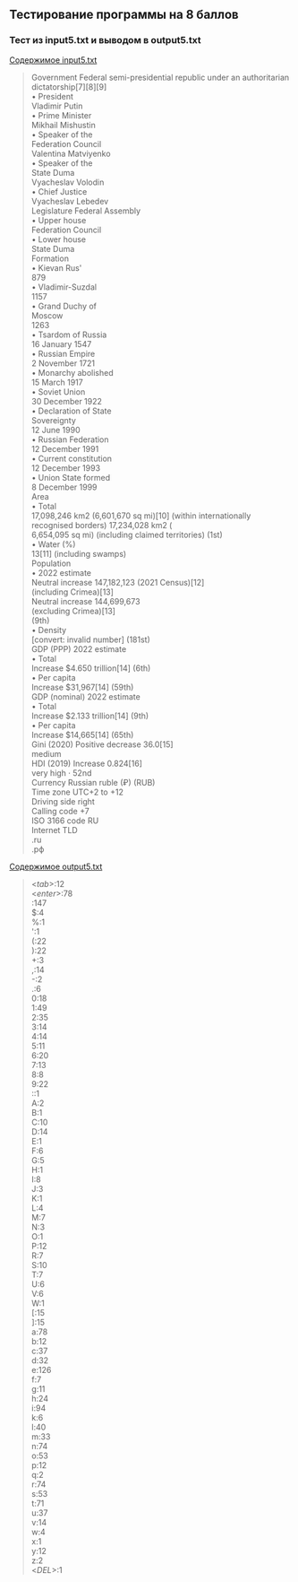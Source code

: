 ## Тестирование программы на 8 баллов

### Тест из input5.txt и выводом в output5.txt

[Содержимое input5.txt](https://github.com/ArtemFed/Operating-Systems-HW1/blob/main/tests/input5.txt)
> Government Federal semi-presidential republic under an authoritarian dictatorship[7][8][9] </br>
> • President </br>
> Vladimir Putin </br>
> • Prime Minister </br>
> Mikhail Mishustin </br>
> • Speaker of the </br>
> Federation Council </br>
> Valentina Matviyenko </br>
> • Speaker of the </br>
> State Duma </br>
> Vyacheslav Volodin </br>
> • Chief Justice </br>
> Vyacheslav Lebedev </br>
> Legislature Federal Assembly </br>
> • Upper house </br>
> Federation Council </br>
> • Lower house </br>
> State Duma </br>
> Formation </br>
> • Kievan Rus' </br>
> 879 </br>
> • Vladimir-Suzdal </br>
> 1157 </br>
> • Grand Duchy of </br>
> Moscow </br>
> 1263 </br>
> • Tsardom of Russia </br>
> 16 January 1547 </br>
> • Russian Empire </br>
> 2 November 1721 </br>
> • Monarchy abolished </br>
> 15 March 1917 </br>
> • Soviet Union </br>
> 30 December 1922 </br>
> • Declaration of State </br>
> Sovereignty </br>
> 12 June 1990 </br>
> • Russian Federation </br>
> 12 December 1991 </br>
> • Current constitution </br>
> 12 December 1993 </br>
> • Union State formed </br>
> 8 December 1999 </br>
> Area </br>
> • Total </br>
> 17,098,246 km2 (6,601,670 sq mi)[10] (within internationally recognised borders) 17,234,028
> km2 ( </br>
> 6,654,095 sq mi) (including claimed territories) (1st) </br>
> • Water (%) </br>
> 13[11] (including swamps) </br>
> Population </br>
> • 2022 estimate </br>
> Neutral increase 147,182,123 (2021 Census)[12] </br>
> (including Crimea)[13] </br>
> Neutral increase 144,699,673 </br>
> (excluding Crimea)[13] </br>
> (9th) </br>
> • Density </br>
> [convert: invalid number] (181st) </br>
> GDP (PPP)    2022 estimate </br>
> • Total </br>
> Increase $4.650 trillion[14] (6th) </br>
> • Per capita </br>
> Increase $31,967[14] (59th) </br>
> GDP (nominal)    2022 estimate </br>
> • Total </br>
> Increase $2.133 trillion[14] (9th) </br>
> • Per capita </br>
> Increase $14,665[14] (65th) </br>
> Gini (2020)    Positive decrease 36.0[15] </br>
> medium </br>
> HDI (2019)    Increase 0.824[16] </br>
> very high · 52nd </br>
> Currency Russian ruble (₽) (RUB) </br>
> Time zone UTC+2 to +12 </br>
> Driving side right </br>
> Calling code +7 </br>
> ISO 3166 code RU </br>
> Internet TLD </br>
> .ru </br>
> .рф </br>

[Содержимое output5.txt](https://github.com/ArtemFed/Operating-Systems-HW1/blob/main/tests/output5.txt)
> <_tab_>:12  </br>
> <_enter_>:78  </br>
> :147  </br>
> $:4  </br>
> %:1  </br>
> ':1  </br>
> (:22  </br>
> ):22  </br>
> +:3  </br>
> ,:14  </br>
> -:2  </br>
> .:6  </br>
> 0:18  </br>
> 1:49  </br>
> 2:35  </br>
> 3:14  </br>
> 4:14  </br>
> 5:11  </br>
> 6:20  </br>
> 7:13  </br>
> 8:8  </br>
> 9:22  </br>
> ::1  </br>
> A:2  </br>
> B:1  </br>
> C:10  </br>
> D:14  </br>
> E:1  </br>
> F:6  </br>
> G:5  </br>
> H:1  </br>
> I:8  </br>
> J:3  </br>
> K:1  </br>
> L:4  </br>
> M:7  </br>
> N:3  </br>
> O:1  </br>
> P:12  </br>
> R:7  </br>
> S:10  </br>
> T:7  </br>
> U:6  </br>
> V:6  </br>
> W:1  </br>
> [:15  </br>
> ]:15  </br>
> a:78  </br>
> b:12  </br>
> c:37  </br>
> d:32  </br>
> e:126  </br>
> f:7  </br>
> g:11  </br>
> h:24  </br>
> i:94  </br>
> k:6  </br>
> l:40  </br>
> m:33  </br>
> n:74  </br>
> o:53  </br>
> p:12  </br>
> q:2  </br>
> r:74  </br>
> s:53  </br>
> t:71  </br>
> u:37  </br>
> v:14  </br>
> w:4  </br>
> x:1  </br>
> y:12  </br>
> z:2  </br>
> <_DEL_>:1  </br>
